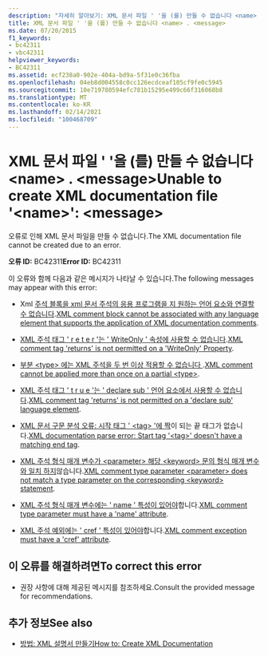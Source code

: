 ```yaml
---
description: "자세히 알아보기: XML 문서 파일 ' '을 (를) 만들 수 없습니다 <name> . <message>"
title: XML 문서 파일 ' '을 (를) 만들 수 없습니다 <name> . <message>
ms.date: 07/20/2015
f1_keywords:
- bc42311
- vbc42311
helpviewer_keywords:
- BC42311
ms.assetid: ecf238a0-902e-404a-bd9a-5f31e0c36fba
ms.openlocfilehash: 04eb8d004558c0cc126ecdceaf105cf9fe0c5945
ms.sourcegitcommit: 10e719780594efc781b15295e499c66f316068b8
ms.translationtype: MT
ms.contentlocale: ko-KR
ms.lasthandoff: 02/14/2021
ms.locfileid: "100468709"
---
```

# <a name="unable-to-create-xml-documentation-file-name-message"></a><span data-ttu-id="a4322-103">XML 문서 파일 ' '을 (를) 만들 수 없습니다 \<name> . \<message></span><span class="sxs-lookup"><span data-stu-id="a4322-103">Unable to create XML documentation file '\<name>': \<message></span></span>

<span data-ttu-id="a4322-104">오류로 인해 XML 문서 파일을 만들 수 없습니다.</span><span class="sxs-lookup"><span data-stu-id="a4322-104">The XML documentation file cannot be created due to an error.</span></span>  
  
 <span data-ttu-id="a4322-105">**오류 ID:** BC42311</span><span class="sxs-lookup"><span data-stu-id="a4322-105">**Error ID:** BC42311</span></span>  
  
 <span data-ttu-id="a4322-106">이 오류와 함께 다음과 같은 메시지가 나타날 수 있습니다.</span><span class="sxs-lookup"><span data-stu-id="a4322-106">The following messages may appear with this error:</span></span>  
  
- <span data-ttu-id="a4322-107">Xml [주석 블록을 xml 문서 주석의 응용 프로그램을 지 원하는 언어 요소와 연결할 수 없습니다](bc42312.md).</span><span class="sxs-lookup"><span data-stu-id="a4322-107">[XML comment block cannot be associated with any language element that supports the application of XML documentation comments](bc42312.md).</span></span>  
  
- <span data-ttu-id="a4322-108">[XML 주석 태그 ' r e t e r '는 ' WriteOnly ' 속성에 사용할 수 없습니다](bc42313.md).</span><span class="sxs-lookup"><span data-stu-id="a4322-108">[XML comment tag 'returns' is not permitted on a 'WriteOnly' Property](bc42313.md).</span></span>  
  
- <span data-ttu-id="a4322-109">[부분 \<type> 에는 XML 주석을 두 번 이상 적용할 수 없습니다 ](bc42314.md).</span><span class="sxs-lookup"><span data-stu-id="a4322-109">[XML comment cannot be applied more than once on a partial \<type>](bc42314.md).</span></span>  
  
- <span data-ttu-id="a4322-110">[XML 주석 태그 ' t r u e '는 ' declare sub ' 언어 요소에서 사용할 수 없습니다](bc42315.md).</span><span class="sxs-lookup"><span data-stu-id="a4322-110">[XML comment tag 'returns' is not permitted on a 'declare sub' language element](bc42315.md).</span></span>  
  
- <span data-ttu-id="a4322-111">[XML 문서 구문 분석 오류: 시작 태그 ' \<tag> '에 짝](bc42316.md)이 되는 끝 태그가 없습니다.</span><span class="sxs-lookup"><span data-stu-id="a4322-111">[XML documentation parse error: Start tag '\<tag>' doesn't have a matching end tag](bc42316.md).</span></span>  
  
- <span data-ttu-id="a4322-112">[XML 주석 형식 매개 변수가 \<parameter> 해당 \<keyword> 문의 형식 매개 변수와 일치 하지](bc42317.md)않습니다.</span><span class="sxs-lookup"><span data-stu-id="a4322-112">[XML comment type parameter \<parameter> does not match a type parameter on the corresponding \<keyword> statement](bc42317.md).</span></span>  
  
- <span data-ttu-id="a4322-113">[XML 주석 형식 매개 변수에는 ' name ' 특성이 있어야](bc42318.md)합니다.</span><span class="sxs-lookup"><span data-stu-id="a4322-113">[XML comment type parameter must have a 'name' attribute](bc42318.md).</span></span>  
  
- <span data-ttu-id="a4322-114">[XML 주석 예외에는 ' cref ' 특성이 있어야](../language-reference/error-messages/xml-comment-exception-must-have-a-cref-attribute.md)합니다.</span><span class="sxs-lookup"><span data-stu-id="a4322-114">[XML comment exception must have a 'cref' attribute](../language-reference/error-messages/xml-comment-exception-must-have-a-cref-attribute.md).</span></span>  
  
## <a name="to-correct-this-error"></a><span data-ttu-id="a4322-115">이 오류를 해결하려면</span><span class="sxs-lookup"><span data-stu-id="a4322-115">To correct this error</span></span>  
  
- <span data-ttu-id="a4322-116">권장 사항에 대해 제공된 메시지를 참조하세요.</span><span class="sxs-lookup"><span data-stu-id="a4322-116">Consult the provided message for recommendations.</span></span>  
  
## <a name="see-also"></a><span data-ttu-id="a4322-117">추가 정보</span><span class="sxs-lookup"><span data-stu-id="a4322-117">See also</span></span>

- [<span data-ttu-id="a4322-118">방법: XML 설명서 만들기</span><span class="sxs-lookup"><span data-stu-id="a4322-118">How to: Create XML Documentation</span></span>](../programming-guide/program-structure/how-to-create-xml-documentation.md)
